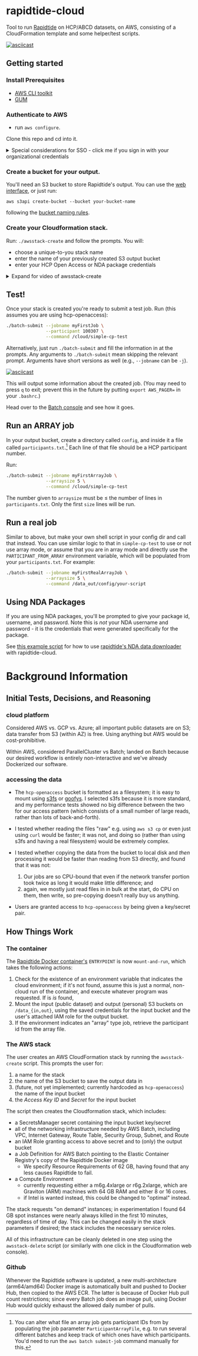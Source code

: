 # rapidtide-cloud
Tool to run [Rapidtide](https://github.com/bbfrederick/rapidtide) on HCP/ABCD datasets, on AWS, consisting of a CloudFormation template and some helper/test scripts.

[![asciicast](https://asciinema.org/a/AKKT5HkXjRzSxq4BxvpeP1zF3.svg)](https://asciinema.org/a/AKKT5HkXjRzSxq4BxvpeP1zF3)

## Getting started

### Install Prerequisites 

* [AWS CLI toolkit](https://docs.aws.amazon.com/cli/latest/userguide/getting-started-install.html)
* [GUM](https://github.com/charmbracelet/gum)

### Authenticate to AWS

* run `aws configure`. 

Clone this repo and cd into it.

<details>
<summary>Special considerations for SSO - click me if you sign in with your organizational credentials</summary>

**If and only if you use your organization's SSO to log into AWS**, you need to run

```
aws configure sso
```

If you get an error here saying it doesn't recognize that command, it's because your version of the AWS CLI toolkit is too old; reinstall it from the above link.)

When login completes, you will see output ending in something like:

```
To use this profile, specify the profile name using --profile, as shown:

aws s3 ls --profile AWSAdministratorAccess-12345678912
```

Whatever that label is after `--profile`, make a note of it, and then execute the following commands, substituting that label in:

```
eval "$(aws configure export-credentials --profile AWSAdministratorAccess-12345678912 --format env)"
export AWS_PROFILE=AWSAdministratorAccess-12345678912
```

This will set up your environment to use the `aws` command in this shell session only. 
</details>

### Create a bucket for your output.

You'll need an S3 bucket to store Rapidtide's output. You can use the [web interface](https://s3.console.aws.amazon.com/s3/buckets?region=us-east-1), or just run:

```
aws s3api create-bucket --bucket your-bucket-name
```

following the [bucket naming rules](https://docs.aws.amazon.com/AmazonS3/latest/userguide/bucketnamingrules.html).

### Create your Cloudformation stack.

Run: `./awsstack-create` and follow the prompts. You will:

- choose a unique-to-you stack name
- enter the name of your previously created S3 output bucket
- enter your HCP Open Access or NDA package credentials


<details>
<summary>Expand for video of awsstack-create</summary>
<a href="https://asciinema.org/a/AKKT5HkXjRzSxq4BxvpeP1zF3" target="_blank"><img src="https://asciinema.org/a/AKKT5HkXjRzSxq4BxvpeP1zF3.svg" /></a></details>

## Test!

Once your stack is created you're ready to submit a test job. Run (this assumes you are using hcp-openaccess):

```bash
./batch-submit --jobname myFirstJob \
               --participant 100307 \
               --command /cloud/simple-cp-test
```

Alternatively, just run `./batch-submit` and fill the information in at the prompts. 
Any arguments to `./batch-submit` mean skipping the relevant prompt. Arguments have short versions as well (e.g., `--jobname` can be `-j`).

[![asciicast](https://asciinema.org/a/MnCsKnSXe5u6zCji2LsSsQbWh.svg)](https://asciinema.org/a/MnCsKnSXe5u6zCji2LsSsQbWh)

This will output some information about the created job. (You may need to press `q` to exit; prevent this in the future by putting `export AWS_PAGER=` in your `.bashrc`.)

Head over to the [Batch console](https://us-east-1.console.aws.amazon.com/batch) and see how it goes. 

## Run an ARRAY job

In your output bucket, create a directory called `config`, and inside it a file called `participants.txt`.[^1]  Each line of that file should be a HCP participant number.

Run:

```bash
./batch-submit --jobname myFirstArrayJob \
               --arraysize 5 \
               --command /cloud/simple-cp-test
```

The number given to `arraysize` must be ≤ the number of lines in `participants.txt`. Only the first `size` lines will be run.


[^1]: You can alter what file an array job gets participant IDs from by populating the job parameter `ParticipantArrayFile`, e.g. to run several different batches and keep track of which ones have which participants. You'd need to run the `aws batch submit-job` command manually for this.

## Run a real job

Similar to above, but make your own shell script in your config dir and call that instead. You can use similar logic to that in `simple-cp-test` to use or not use array mode, or assume that you are in array mode and directly use the `PARTICIPANT_FROM_ARRAY` environment variable, which will be populated from your `participants.txt`.  For example:

```bash
./batch-submit --jobname myFirstRealArrayJob \
               --arraysize 5 \
               --command /data_out/config/your-script
```

## Using NDA Packages

If you are using NDA packages, you'll be prompted to give your package id, username, and password.
Note this is *not* your NDA username and password - it is the credentials that were generated specifically for the package.

See [this example script](nda-rapidtide-example) for how to use [rapidtide's NDA data downloader](https://github.com/bbfrederick/rapidtide/blob/main/cloud/download-nda-data) with rapidtide-cloud.


# Background Information

## Initial Tests, Decisions, and Reasoning

### cloud platform

Considered AWS vs. GCP vs. Azure; all important public datasets are on S3; data transfer from S3 (within AZ) is free. Using anything but AWS would be cost-prohibitive.

Within AWS, considered ParallelCluster vs Batch; landed on Batch because our desired workflow is entirely non-interactive and we've already Dockerized our software.

### accessing the data

* The `hcp-openaccess` bucket is formatted as a filesystem; it is easy to mount using [s3fs](https://github.com/s3fs-fuse/s3fs-fuse) or [goofys](https://github.com/kahing/goofys). I selected s3fs because it is more standard, and my performance tests showed no big difference between the two for our access pattern (which consists of a small number of large reads, rather than lots of back-and-forth).

* I tested whether reading the files "raw" e.g. using `aws s3 cp` or even just using `curl` would be faster; it was not, and doing so (rather than using s3fs and having a real filesystem) would be extremely complex.

* I tested whether copying the data from the bucket to local disk and *then* processing it would be faster than reading from S3 directly, and found that it was not:
  1. Our jobs are so CPU-bound that even if the network transfer portion took twice as long it would make little difference; and
  2. again, we mostly just read files in in bulk at the start, do CPU on them, then write, so pre-copying doesn't really buy us anything.

* Users are granted access to `hcp-openaccess` by being given a key/secret pair.

## How Things Work

### The container

The [Rapidtide Docker container's](https://hub.docker.com/r/fredericklab/rapidtide/tags) `ENTRYPOINT` is now `mount-and-run`, which takes the following actions:

1. Check for the existence of an environment variable that indicates the cloud environment; if it's not found, assume this is just a normal, non-cloud run of the container, and execute whatever program was requested. If is *is* found,
2. Mount the input (public dataset) and output (personal) S3 buckets on `/data_{in,out}`, using the saved credentials for the input bucket and the user's attached IAM role for the output bucket.
3. If the environment indicates an "array" type job, retrieve the participant id from the array file.

### The AWS stack

The user creates an AWS CloudFormation stack by running the `awsstack-create` script. This prompts the user for:

1. a name for the stack
2. the name of the S3 bucket to save the output data in
3. (future, not yet implemented; currently hardcoded as `hcp-openaccess`) the name of the input bucket
4. the *Access Key ID* and *Secret* for the input bucket

The script then creates the Cloudformation stack, which includes:

* a SecretsManager secret containing the input bucket key/secret
* all of the networking infrastructure needed by AWS Batch, including VPC, Internet Gateway, Route Table, Security Group, Subnet, and Route
* an IAM Role granting access to above secret and to (only) the output bucket
* a Job Definition for AWS Batch pointing to the Elastic Container Registry's copy of the Rapidtide Docker image
  * We specify Resource Requirements of 62 GB, having found that any less causes Rapidtide to fail.
* a Compute Environment
  * currently requesting either a m6g.4xlarge or r6g.2xlarge, which are Graviton (ARM) machines with 64 GB RAM and either 8 or 16 cores.
  * if Intel is wanted instead, this could be changed to "optimal" instead.

The stack requests "on demand" instances; in experimentation I found 64 GB spot instances were nearly always killed in the first 10 minutes, regardless of time of day. This can be changed easily in the stack parameters if desired; the stack includes the necessary service roles.

All of this infrastructure can be cleanly deleted in one step using the `awsstack-delete` script (or similarly with one click in the Cloudformation web console).

### Github

Whenever the Rapidtide software is updated, a new multi-architecture (arm64/amd64) Docker image is automatically built and pushed to Docker Hub, then copied to the AWS ECR. The latter is because of Docker Hub pull count restrictions; since every Batch job does an image pull, using Docker Hub would quickly exhaust the allowed daily number of pulls.

